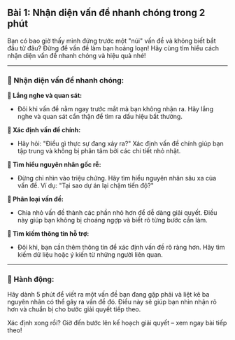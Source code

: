 ## Bài 1: Nhận diện vấn đề nhanh chóng trong 2 phút

Bạn có bao giờ thấy mình đứng trước một "núi" vấn đề và không biết bắt đầu từ đâu? Đừng để vấn đề làm bạn hoảng loạn! Hãy cùng tìm hiểu cách nhận diện vấn đề nhanh chóng và hiệu quả nhé!

---

### 📌 Nhận diện vấn đề nhanh chóng:

**🔹 Lắng nghe và quan sát:**
- Đôi khi vấn đề nằm ngay trước mắt mà bạn không nhận ra. Hãy lắng nghe và quan sát cẩn thận để tìm ra dấu hiệu bất thường.

**🔹 Xác định vấn đề chính:**
- Hãy hỏi: "Điều gì thực sự đang xảy ra?" Xác định vấn đề chính giúp bạn tập trung và không bị phân tâm bởi các chi tiết nhỏ nhặt.

**🔹 Tìm hiểu nguyên nhân gốc rễ:**
- Đừng chỉ nhìn vào triệu chứng. Hãy tìm hiểu nguyên nhân sâu xa của vấn đề. Ví dụ: "Tại sao dự án lại chậm tiến độ?"

**🔹 Phân loại vấn đề:**
- Chia nhỏ vấn đề thành các phần nhỏ hơn để dễ dàng giải quyết. Điều này giúp bạn không bị choáng ngợp và biết rõ từng bước cần làm.

**🔹 Tìm kiếm thông tin hỗ trợ:**
- Đôi khi, bạn cần thêm thông tin để xác định vấn đề rõ ràng hơn. Hãy tìm kiếm dữ liệu hoặc ý kiến từ những người liên quan.

---

### 🚀 Hành động:

Hãy dành 5 phút để viết ra một vấn đề bạn đang gặp phải và liệt kê ba nguyên nhân có thể gây ra vấn đề đó. Điều này sẽ giúp bạn nhìn nhận rõ hơn và chuẩn bị cho bước giải quyết tiếp theo.

Xác định xong rồi? Giờ đến bước lên kế hoạch giải quyết – xem ngay bài tiếp theo!